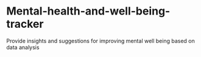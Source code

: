 # Mental-health-and-well-being-tracker
Provide insights and suggestions for improving mental well being based on data analysis 
